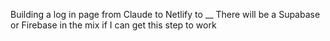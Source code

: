 Building a log in page from Claude to Netlify to __
There will be a Supabase or Firebase in the mix if I can get this step to work
